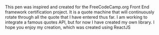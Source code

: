 This pen was inspired and created for the FreeCodeCamp.org Front End framework certification project. It is a quote machine that will continuously rotate through all the quote that I have entered thus far. I am working to integrate a famous quotes API, but for now I have created my own library. I hope you enjoy my creation, which was created using ReactJS
